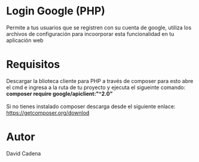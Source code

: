 # Login  Google (PHP)
Permite a tus usuarios que se registren con su cuenta de google, utiliza los archivos de configuración para incoorporar esta funcionalidad en tu aplicación web
# Requisitos
Descargar la blioteca cliente para PHP a través de composer para esto abre el cmd e ingresa a la ruta de tu proyecto y ejecuta el sigueinte comando:  
<strong> composer require google/apiclient:"^2.0"</strong> <br>  
Si no tienes instalado composer  descarga desde el siguiente enlace:  
https://getcomposer.org/downlod  
# Autor  
David Cadena
